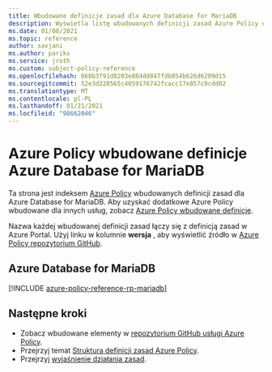```yaml
---
title: Wbudowane definicje zasad dla Azure Database for MariaDB
description: Wyświetla listę wbudowanych definicji zasad Azure Policy dla Azure Database for MariaDB. Te wbudowane definicje zasad zapewniają typowe podejścia do zarządzania zasobami platformy Azure.
ms.date: 01/08/2021
ms.topic: reference
author: savjani
ms.author: pariks
ms.service: jroth
ms.custom: subject-policy-reference
ms.openlocfilehash: 668b3f91d8203e884dd847fdb054b626d6209d15
ms.sourcegitcommit: 52e3d220565c4059176742fcacc17e857c9cdd02
ms.translationtype: MT
ms.contentlocale: pl-PL
ms.lasthandoff: 01/21/2021
ms.locfileid: "98662046"
---
```

# <a name="azure-policy-built-in-definitions-for-azure-database-for-mariadb"></a>Azure Policy wbudowane definicje Azure Database for MariaDB

Ta strona jest indeksem [Azure Policy](../governance/policy/overview.md) wbudowanych definicji zasad dla Azure Database for MariaDB. Aby uzyskać dodatkowe Azure Policy wbudowane dla innych usług, zobacz [Azure Policy wbudowane definicje](../governance/policy/samples/built-in-policies.md).

Nazwa każdej wbudowanej definicji zasad łączy się z definicją zasad w Azure Portal. Użyj linku w kolumnie **wersja** , aby wyświetlić źródło w [Azure Policy repozytorium GitHub](https://github.com/Azure/azure-policy).

## <a name="azure-database-for-mariadb"></a>Azure Database for MariaDB

[!INCLUDE [azure-policy-reference-rp-mariadb](../../includes/policy/reference/byrp/microsoft.dbformariadb.md)]

## <a name="next-steps"></a>Następne kroki

- Zobacz wbudowane elementy w [repozytorium GitHub usługi Azure Policy](https://github.com/Azure/azure-policy).
- Przejrzyj temat [Struktura definicji zasad Azure Policy](../governance/policy/concepts/definition-structure.md).
- Przejrzyj [wyjaśnienie działania zasad](../governance/policy/concepts/effects.md).
